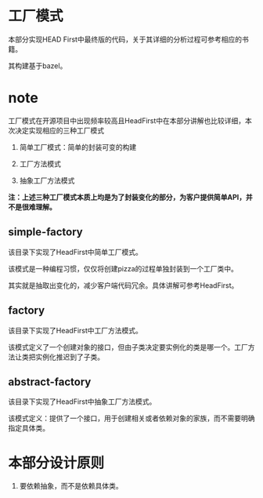 # 工厂模式

本部分实现HEAD First中最终版的代码，关于其详细的分析过程可参考相应的书籍。

其构建基于bazel。

# note

工厂模式在开源项目中出现频率较高且HeadFirst中在本部分讲解也比较详细，本次决定实现相应的三种工厂模式
1. 简单工厂模式：简单的封装可变的构建

2. 工厂方法模式

3. 抽象工厂方法模式

**注：上述三种工厂模式本质上均是为了封装变化的部分，为客户提供简单API，并不是很难理解。**

## simple-factory

该目录下实现了HeadFirst中简单工厂模式。

该模式是一种编程习惯，仅仅将创建pizza的过程单独封装到一个工厂类中。

其实就是抽取出变化的，减少客户端代码冗余。具体讲解可参考HeadFirst。

## factory

该目录下实现了HeadFirst中工厂方法模式。

该模式定义了一个创建对象的接口，但由子类决定要实例化的类是哪一个。工厂方法让类把实例化推迟到了子类。

## abstract-factory

该目录下实现了HeadFirst中抽象工厂方法模式。

该模式定义：提供了一个接口，用于创建相关或者依赖对象的家族，而不需要明确指定具体类。

# 本部分设计原则

1. 要依赖抽象，而不是依赖具体类。

